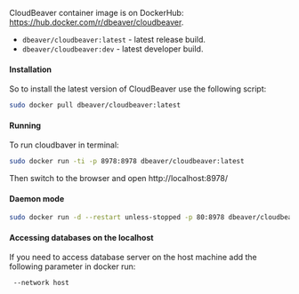 CloudBeaver container image is on DockerHub: https://hub.docker.com/r/dbeaver/cloudbeaver.  
- `dbeaver/cloudbeaver:latest` - latest release build.
- `dbeaver/cloudbeaver:dev` - latest developer build.

#### Installation 
So to install the latest version of CloudBeaver use the following script:

```sh
sudo docker pull dbeaver/cloudbeaver:latest
```

#### Running 
To run cloudbaver in terminal:
```sh
sudo docker run -ti -p 8978:8978 dbeaver/cloudbeaver:latest
```

Then switch to the browser and open http://localhost:8978/

#### Daemon mode

```sh
sudo docker run -d --restart unless-stopped -p 80:8978 dbeaver/cloudbeaver:latest
```

#### Accessing databases on the localhost

If you need to access database server on the host machine add the following parameter in docker run:
```
 --network host
```

